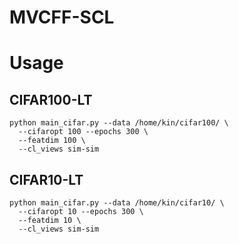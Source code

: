 # MVCFF-SCL
# Usage
## CIFAR100-LT
```
python main_cifar.py --data /home/kin/cifar100/ \
  --cifaropt 100 --epochs 300 \
  --featdim 100 \
  --cl_views sim-sim
```

## CIFAR10-LT
```
python main_cifar.py --data /home/kin/cifar10/ \
  --cifaropt 10 --epochs 300 \
  --featdim 10 \
  --cl_views sim-sim
```

